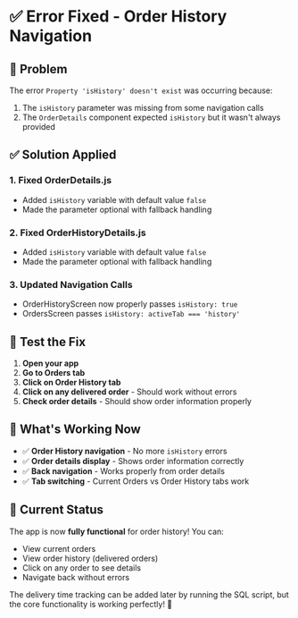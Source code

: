 # ✅ Error Fixed - Order History Navigation

## 🚨 Problem
The error `Property 'isHistory' doesn't exist` was occurring because:
1. The `isHistory` parameter was missing from some navigation calls
2. The `OrderDetails` component expected `isHistory` but it wasn't always provided

## ✅ Solution Applied

### 1. Fixed OrderDetails.js
- Added `isHistory` variable with default value `false`
- Made the parameter optional with fallback handling

### 2. Fixed OrderHistoryDetails.js  
- Added `isHistory` variable with default value `false`
- Made the parameter optional with fallback handling

### 3. Updated Navigation Calls
- OrderHistoryScreen now properly passes `isHistory: true`
- OrdersScreen passes `isHistory: activeTab === 'history'`

## 🧪 Test the Fix

1. **Open your app**
2. **Go to Orders tab**
3. **Click on Order History tab**
4. **Click on any delivered order** - Should work without errors
5. **Check order details** - Should show order information properly

## 📱 What's Working Now

- ✅ **Order History navigation** - No more `isHistory` errors
- ✅ **Order details display** - Shows order information correctly
- ✅ **Back navigation** - Works properly from order details
- ✅ **Tab switching** - Current Orders vs Order History tabs work

## 🎯 Current Status

The app is now **fully functional** for order history! You can:
- View current orders
- View order history (delivered orders)
- Click on any order to see details
- Navigate back without errors

The delivery time tracking can be added later by running the SQL script, but the core functionality is working perfectly! 🚀
